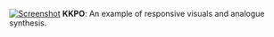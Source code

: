 [![Screenshot](/img/proj-2/work/1.png)](https://youtu.be/30OCi4Xc1eo)
**KKPO**: An example of responsive visuals and analogue synthesis. 

